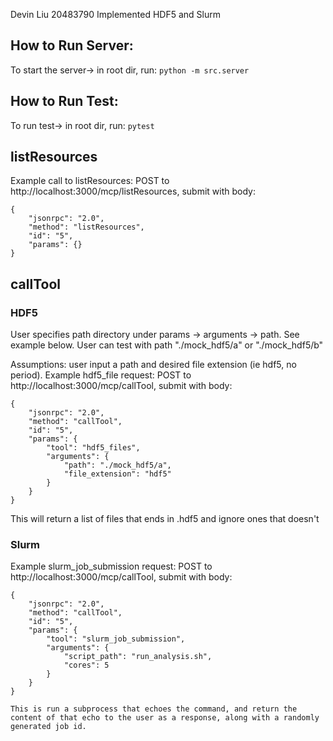 Devin Liu 20483790
Implemented HDF5 and Slurm

## How to Run Server:
To start the server->
in root dir, run:
`python -m src.server`

## How to Run Test:
To run test->
in root dir, run:
`pytest`

## listResources
Example call to listResources:
POST to http://localhost:3000/mcp/listResources, submit with body:
```
{
    "jsonrpc": "2.0", 
    "method": "listResources", 
    "id": "5",
    "params": {}
}
```

## callTool
### HDF5
User specifies path directory under params -> arguments -> path. See example below. User can test with path "./mock_hdf5/a" or "./mock_hdf5/b"

Assumptions: user input a path and desired file extension (ie hdf5, no period).
Example hdf5_file request:
POST to http://localhost:3000/mcp/callTool, submit with body:
```
{
    "jsonrpc": "2.0", 
    "method": "callTool", 
    "id": "5",
    "params": {
        "tool": "hdf5_files",
        "arguments": {
            "path": "./mock_hdf5/a",
            "file_extension": "hdf5"
        }
    }
}
```
This will return a list of files that ends in .hdf5 and ignore ones that doesn't

### Slurm
Example slurm_job_submission request:
POST to http://localhost:3000/mcp/callTool, submit with body:
```
{
    "jsonrpc": "2.0", 
    "method": "callTool", 
    "id": "5",
    "params": {
        "tool": "slurm_job_submission",
        "arguments": {
            "script_path": "run_analysis.sh",
            "cores": 5
        }
    }
}

This is run a subprocess that echoes the command, and return the content of that echo to the user as a response, along with a randomly generated job id.
```